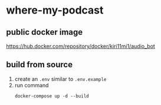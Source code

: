 # where-my-podcast

## public docker image
https://hub.docker.com/repository/docker/kiri11mi1/audio_bot

## build from source
1. create an `.env` similar to `.env.example`
2. run command
    ```shell
    docker-compose up -d --build
    ```